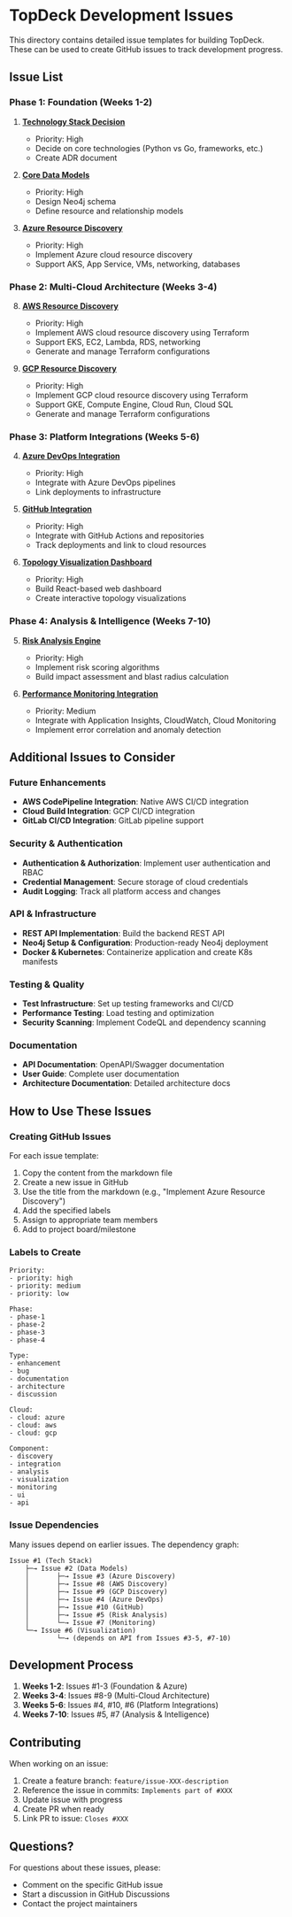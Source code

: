 # TopDeck Development Issues

This directory contains detailed issue templates for building TopDeck. These can be used to create GitHub issues to track development progress.

## Issue List

### Phase 1: Foundation (Weeks 1-2)

1. **[Technology Stack Decision](issue-001-technology-stack-decision.md)**
   - Priority: High
   - Decide on core technologies (Python vs Go, frameworks, etc.)
   - Create ADR document

2. **[Core Data Models](issue-002-core-data-models.md)**
   - Priority: High
   - Design Neo4j schema
   - Define resource and relationship models

3. **[Azure Resource Discovery](issue-003-azure-resource-discovery.md)**
   - Priority: High
   - Implement Azure cloud resource discovery
   - Support AKS, App Service, VMs, networking, databases

### Phase 2: Multi-Cloud Architecture (Weeks 3-4)

8. **[AWS Resource Discovery](issue-008-aws-resource-discovery.md)**
   - Priority: High
   - Implement AWS cloud resource discovery using Terraform
   - Support EKS, EC2, Lambda, RDS, networking
   - Generate and manage Terraform configurations

9. **[GCP Resource Discovery](issue-009-gcp-resource-discovery.md)**
   - Priority: High
   - Implement GCP cloud resource discovery using Terraform
   - Support GKE, Compute Engine, Cloud Run, Cloud SQL
   - Generate and manage Terraform configurations

### Phase 3: Platform Integrations (Weeks 5-6)

4. **[Azure DevOps Integration](issue-004-azure-devops-integration.md)**
   - Priority: High
   - Integrate with Azure DevOps pipelines
   - Link deployments to infrastructure

10. **[GitHub Integration](issue-010-github-integration.md)**
    - Priority: High
    - Integrate with GitHub Actions and repositories
    - Track deployments and link to cloud resources

6. **[Topology Visualization Dashboard](issue-006-topology-visualization.md)**
   - Priority: High
   - Build React-based web dashboard
   - Create interactive topology visualizations

### Phase 4: Analysis & Intelligence (Weeks 7-10)

5. **[Risk Analysis Engine](issue-005-risk-analysis-engine.md)**
   - Priority: High
   - Implement risk scoring algorithms
   - Build impact assessment and blast radius calculation

7. **[Performance Monitoring Integration](issue-007-performance-monitoring-integration.md)**
   - Priority: Medium
   - Integrate with Application Insights, CloudWatch, Cloud Monitoring
   - Implement error correlation and anomaly detection

## Additional Issues to Consider

### Future Enhancements
- **AWS CodePipeline Integration**: Native AWS CI/CD integration
- **Cloud Build Integration**: GCP CI/CD integration
- **GitLab CI/CD Integration**: GitLab pipeline support

### Security & Authentication
- **Authentication & Authorization**: Implement user authentication and RBAC
- **Credential Management**: Secure storage of cloud credentials
- **Audit Logging**: Track all platform access and changes

### API & Infrastructure
- **REST API Implementation**: Build the backend REST API
- **Neo4j Setup & Configuration**: Production-ready Neo4j deployment
- **Docker & Kubernetes**: Containerize application and create K8s manifests

### Testing & Quality
- **Test Infrastructure**: Set up testing frameworks and CI/CD
- **Performance Testing**: Load testing and optimization
- **Security Scanning**: Implement CodeQL and dependency scanning

### Documentation
- **API Documentation**: OpenAPI/Swagger documentation
- **User Guide**: Complete user documentation
- **Architecture Documentation**: Detailed architecture docs

## How to Use These Issues

### Creating GitHub Issues

For each issue template:

1. Copy the content from the markdown file
2. Create a new issue in GitHub
3. Use the title from the markdown (e.g., "Implement Azure Resource Discovery")
4. Add the specified labels
5. Assign to appropriate team members
6. Add to project board/milestone

### Labels to Create

```
Priority:
- priority: high
- priority: medium
- priority: low

Phase:
- phase-1
- phase-2
- phase-3
- phase-4

Type:
- enhancement
- bug
- documentation
- architecture
- discussion

Cloud:
- cloud: azure
- cloud: aws
- cloud: gcp

Component:
- discovery
- integration
- analysis
- visualization
- monitoring
- ui
- api
```

### Issue Dependencies

Many issues depend on earlier issues. The dependency graph:

```
Issue #1 (Tech Stack)
    ├─→ Issue #2 (Data Models)
    │       ├─→ Issue #3 (Azure Discovery)
    │       ├─→ Issue #8 (AWS Discovery)
    │       ├─→ Issue #9 (GCP Discovery)
    │       ├─→ Issue #4 (Azure DevOps)
    │       ├─→ Issue #10 (GitHub)
    │       ├─→ Issue #5 (Risk Analysis)
    │       └─→ Issue #7 (Monitoring)
    └─→ Issue #6 (Visualization)
            └─→ (depends on API from Issues #3-5, #7-10)
```

## Development Process

1. **Weeks 1-2**: Issues #1-3 (Foundation & Azure)
2. **Weeks 3-4**: Issues #8-9 (Multi-Cloud Architecture)
3. **Weeks 5-6**: Issues #4, #10, #6 (Platform Integrations)
4. **Weeks 7-10**: Issues #5, #7 (Analysis & Intelligence)

## Contributing

When working on an issue:

1. Create a feature branch: `feature/issue-XXX-description`
2. Reference the issue in commits: `Implements part of #XXX`
3. Update issue with progress
4. Create PR when ready
5. Link PR to issue: `Closes #XXX`

## Questions?

For questions about these issues, please:
- Comment on the specific GitHub issue
- Start a discussion in GitHub Discussions
- Contact the project maintainers
